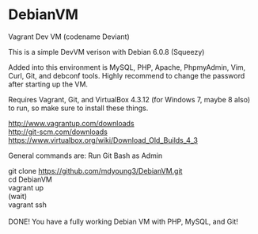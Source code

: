 DebianVM
========

Vagrant Dev VM (codename Deviant)

This is a simple DevVM verison with Debian 6.0.8 (Squeezy)

Added into this environment is MySQL, PHP, Apache, PhpmyAdmin, Vim, Curl, Git, and debconf tools. Highly recommend to change the password after starting up the VM.

Requires Vagrant, Git, and VirtualBox 4.3.12 (for Windows 7, maybe 8 also) to run, so make sure to install these things.

http://www.vagrantup.com/downloads <br />
http://git-scm.com/downloads <br />
https://www.virtualbox.org/wiki/Download_Old_Builds_4_3 <br />

General commands are:
Run Git Bash as Admin

git clone https://github.com/mdyoung3/DebianVM.git <br />
cd DebianVM <br />
vagrant up <br />
(wait) <br />
vagrant ssh <br />
<br />
DONE! You have a fully working Debian VM with PHP, MySQL, and Git! <br  />
<br  />
